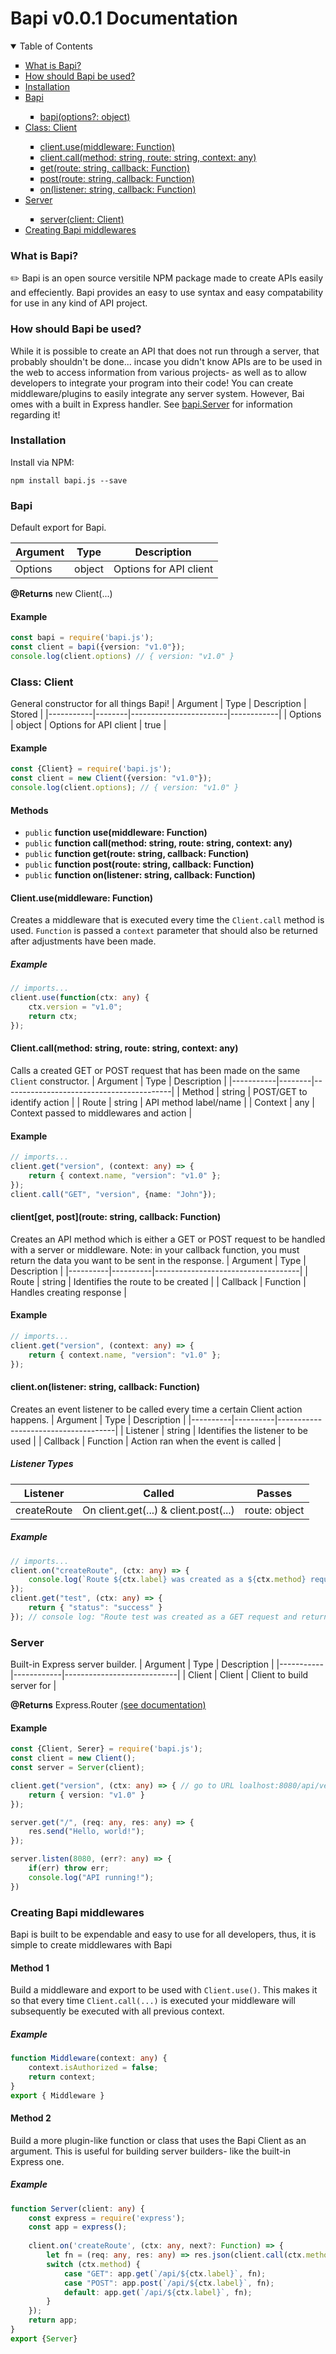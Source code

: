 # Bapi v0.0.1 Documentation

<details open>
<summary>Table of Contents</summary>
<ul style="list-style-type:square">
    <li><a href="#what-is-bapi">What is Bapi?</a></li>
    <li><a href="#how-should-bapi-be-used">How should Bapi be used?</a></li>
    <li><a href="#installation">Installation</a></li>
	<li><a href="#bapi">Bapi</a></li>
	<ul style="list-style-type:square">
  		<li><a href="#bapi">bapi(options?: object)</a></li>
  </ul>
  <li><a href="#class-client">Class: Client</a></li>
  <ul style="list-style-type:square">
  	<li><a href="#clientusemiddleware-function">client.use(middleware: Function)</a></li>
	<li><a href="#clientcallmethod-string-route-string-context-any">client.call(method: string, route: string, context: any)</a></li>
	<li><a href="#clientget-postroute-string-callback-function">get(route: string, callback: Function)</a></li>
	<li><a href="#clientget-postroute-string-callback-function">post(route: string, callback: Function)</a></li>
	<li><a href="#clientonlistener-string-callback-function">on(listener: string, callback: Function)</a></li>
  </ul>
  <li><a href="#server">Server</a></li>
   <ul style="list-style-type:square">
  	<li><a href="#server">server(client: Client)</a></li>
  </ul>
  <li><a href="#creating-bapi-middlewares">Creating Bapi middlewares</a></li>
</ul>
</details>

### What is Bapi?
✏️  Bapi is an open source versitile NPM package made to create APIs easily and effeciently. Bapi provides an easy to use syntax and easy compatability for use in any kind of API project.

### How should Bapi be used?
While it is possible to create an API that does not run through a server, that probably shouldn't be done... incase you didn't know APIs are to be used in the web to access information from various projects- as well as to allow developers to integrate your program into their code! You can create middleware/plugins to easily integrate any server system. However, Bai omes with a built in Express handler. See [bapi.Server](#) for information regarding it!

### Installation
Install via NPM:
```
npm install bapi.js --save
```

### Bapi
Default export for Bapi.

| Argument  | Type       | Description                |
|-----------|------------|----------------------------|
| Options    | object | Options for API client |

**@Returns** new Client(...)
#### Example
```ts
const bapi = require('bapi.js');
const client = bapi({version: "v1.0"});
console.log(client.options) // { version: "v1.0" }
```

### Class: Client
General constructor for all things Bapi!
| Argument | Type   | Description            | Stored |
|-----------|--------|------------------------|------------|
| Options   | object | Options for API client | true     |

#### Example
```ts
const {Client} = require('bapi.js');
const client = new Client({version: "v1.0"});
console.log(client.options); // { version: "v1.0" }
```

#### Methods
- `public` **function use(middleware: Function)**
- `public` **function call(method: string, route: string, context: any)**
- `public` **function get(route: string, callback: Function)**
- `public` **function post(route: string, callback: Function)**
- `public` **function on(listener: string, callback: Function)**

#### Client.use(middleware: Function)
Creates a middleware that is executed every time the `Client.call` method is used. `Function` is passed a `context` parameter that should also be returned after adjustments have been made.

##### Example
```ts
// imports...
client.use(function(ctx: any) {
	ctx.version = "v1.0";
	return ctx;
});
```

#### Client.call(method: string, route: string, context: any)
Calls a created GET or POST request that has been made on the same `Client` constructor.
| Argument | Type   | Description                              |
|-----------|--------|------------------------------------------|
| Method    | string | POST/GET to identify action              |
| Route     | string | API method label/name                    |
| Context   | any    | Context passed to middlewares and action |

#### Example
```ts
// imports...
client.get("version", (context: any) => {
	return { context.name, "version": "v1.0" };
});
client.call("GET", "version", {name: "John"});
```

#### client\[get, post]\(route: string, callback: Function)
Creates an API method which is either a GET or POST request to be handled with a server or middleware. Note: in your callback function, you must return the data you want to be sent in the response.
| Argument | Type     | Description                        |
|----------|----------|------------------------------------|
| Route    | string   | Identifies the route to be created |
| Callback | Function | Handles creating response          |

#### Example
```ts
// imports...
client.get("version", (context: any) => {
	return { context.name, "version": "v1.0" };
});
```

#### client.on(listener: string, callback: Function)
Creates an event listener to be called every time a certain Client action happens.
| Argument | Type     | Description                         |
|----------|----------|-------------------------------------|
| Listener | string   | Identifies the listener to be used  |
| Callback | Function | Action ran when the event is called |

##### Listener Types
| Listener    | Called                                | Passes        |
|-------------|---------------------------------------|---------------|
| createRoute | On client.get(...) & client.post(...) | route: object |

##### Example
```ts
// imports...
client.on("createRoute", (ctx: any) => {
	console.log(`Route ${ctx.label} was created as a ${ctx.method} request and returns ${ctx.action()}`);
});
client.get("test", (ctx: any) => {
	return { "status": "success" }
}); // console log: "Route test was created as a GET request and returns {'status': 'success'}"
```
### Server
Built-in Express server builder.
| Argument  | Type       | Description                |
|-----------|------------|----------------------------|
| Client    | Client | Client to build server for |

**@Returns** Express.Router [(see documentation)](https://expressjs.com/en/guide/routing.html)

#### Example
```ts
const {Client, Serer} = require('bapi.js');
const client = new Client();
const server = Server(client);

client.get("version", (ctx: any) => { // go to URL loalhost:8080/api/version
	return { version: "v1.0" }
});

server.get("/", (req: any, res: any) => {
	res.send("Hello, world!");
});

server.listen(8080, (err?: any) => {
	if(err) throw err;
	console.log("API running!");
})
```

### Creating Bapi middlewares
Bapi is built to be expendable and easy to use for all developers, thus, it is simple to create middlewares with Bapi

#### Method 1
Build a middleware and export to be used with `Client.use()`. This makes it so that every time `Client.call(...)` is executed your middleware will subsequently be executed with all previous context.

##### Example
```ts
function Middleware(context: any) {
	context.isAuthorized = false;
	return context;
}
export { Middleware }
```

#### Method 2
Build a more plugin-like function or class that uses the Bapi Client as an argument. This is useful for building server builders- like the built-in Express one.

##### Example
```ts
function Server(client: any) {
    const express = require('express');
    const app = express();
	
    client.on('createRoute', (ctx: any, next?: Function) => {
        let fn = (req: any, res: any) => res.json(client.call(ctx.method, ctx.label, {req, res}));
        switch (ctx.method) {
            case "GET": app.get(`/api/${ctx.label}`, fn);
            case "POST": app.post(`/api/${ctx.label}`, fn);
            default: app.get(`/api/${ctx.label}`, fn);
        }
    });
    return app;
}
export {Server}
```